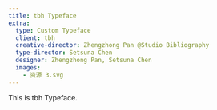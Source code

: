 ```yaml
---
title: tbh Typeface
extra:
  type: Custom Typeface
  client: tbh
  creative-director: Zhengzhong Pan @Studio Bibliography
  type-director: Setsuna Chen
  designer: Zhengzhong Pan, Setsuna Chen
  images:
    - 资源 3.svg
---
```


This is tbh Typeface.
